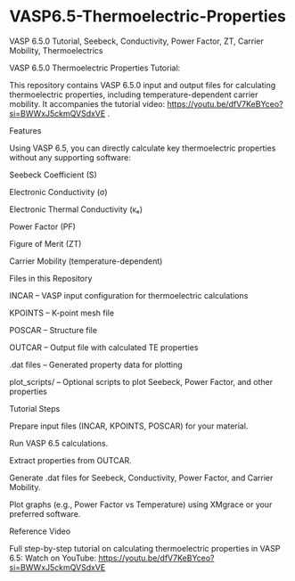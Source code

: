 # VASP6.5-Thermoelectric-Properties
VASP 6.5.0 Tutorial, Seebeck, Conductivity, Power Factor, ZT, Carrier Mobility, Thermoelectrics

VASP 6.5.0 Thermoelectric Properties Tutorial:

This repository contains VASP 6.5.0 input and output files for calculating thermoelectric properties, including temperature-dependent carrier mobility. It accompanies the tutorial video: https://youtu.be/dfV7KeBYceo?si=BWWxJ5ckmQVSdxVE
.

Features

Using VASP 6.5, you can directly calculate key thermoelectric properties without any supporting software:

Seebeck Coefficient (S)

Electronic Conductivity (σ)

Electronic Thermal Conductivity (κₑ)

Power Factor (PF)

Figure of Merit (ZT)

Carrier Mobility (temperature-dependent)

Files in this Repository

INCAR – VASP input configuration for thermoelectric calculations

KPOINTS – K-point mesh file

POSCAR – Structure file

OUTCAR – Output file with calculated TE properties

.dat files – Generated property data for plotting

plot_scripts/ – Optional scripts to plot Seebeck, Power Factor, and other properties

Tutorial Steps

Prepare input files (INCAR, KPOINTS, POSCAR) for your material.

Run VASP 6.5 calculations.

Extract properties from OUTCAR.

Generate .dat files for Seebeck, Conductivity, Power Factor, and Carrier Mobility.

Plot graphs (e.g., Power Factor vs Temperature) using XMgrace or your preferred software.

Reference Video

Full step-by-step tutorial on calculating thermoelectric properties in VASP 6.5:
Watch on YouTube: https://youtu.be/dfV7KeBYceo?si=BWWxJ5ckmQVSdxVE 
